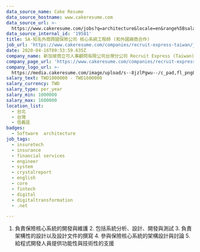 ```yaml
---
data_source_name: Cake Resume
data_source_hostname: www.cakeresume.com
data_source_url: >-
  https://www.cakeresume.com/jobs?q=architecture&locale=en&range%5Bsalary_range%5D%5Bmin%5D=1000000&page=4
data_source_internal_id: '19581'
title: SA-知名外商跨國保險公司 核心系統工程師 (和外國廠商合作)
job_url: 'https://www.cakeresume.com/companies/recruit-express-taiwan/jobs/8d1f59'
date: 2020-04-16T09:53:59.635Z
company_name: 新加坡商立可人事顧問有限公司台灣分公司 Recruit Express (Taiwan)
company_page_url: 'https://www.cakeresume.com/companies/recruit-express-taiwan'
company_logo_url: >-
  https://media.cakeresume.com/image/upload/s--8jzlPgwu--/c_pad,fl_png8,h_200,w_200/v1566176619/pxugexvfcc68sz5kf2sn.png
salary_text: TWD1000000 - TWD1600000
salary_currency: TWD
salary_type: per_year
salary_min: 1000000
salary_max: 1600000
location_list:
  - 台北
  - 台灣
  - 信義區
badges:
  - Software  architecture
job_tags:
  - insuretech
  - insurance
  - financial services
  - engineer
  - system
  - crystalreport
  - english
  - core
  - fintech
  - digital
  - digitaltransformation
  - .net

---
```


1. 負責保險核心系統的開發與維護 2. 包括系統分析、設計、開發與測試 3. 負責架構性的設計以及設計文件的撰寫 4. 參與保險核心系統的架構設計與討論 5. 給程式開發人員提供功能性與技術性的支援